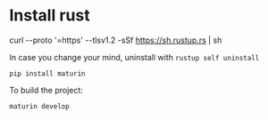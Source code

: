 # Install rust

curl --proto '=https' --tlsv1.2 -sSf https://sh.rustup.rs | sh

In case you change your mind, uninstall with `rustup self uninstall`

```
pip install maturin
```

To build the project:

```
maturin develop
```
